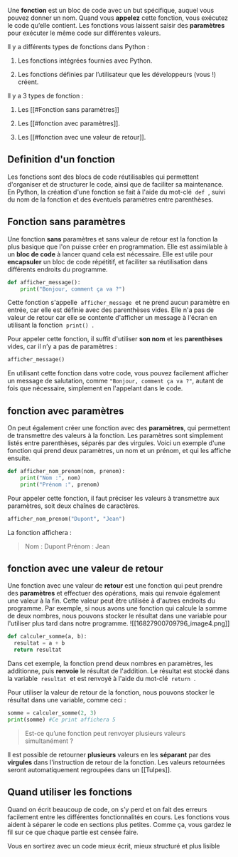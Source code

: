 Une **fonction** est un bloc de code avec un but spécifique, auquel vous pouvez donner un nom. Quand vous **appelez** cette fonction, vous exécutez le code qu’elle contient. Les fonctions vous laissent saisir des **paramètres** pour exécuter le même code sur différentes valeurs.  

Il y a différents types de fonctions dans Python :

1. Les fonctions intégrées fournies avec Python.
    
2. Les fonctions définies par l’utilisateur que les développeurs (vous !) créent.

Il y a 3 types de fonction :
1. Les [[#Fonction sans paramètres]]
    
2. Les [[#fonction avec paramètres]].
    
3. Les [[#fonction avec une valeur de retour]].

## Definition d'un fonction
Les fonctions sont des blocs de code réutilisables qui permettent d'organiser et de structurer le code, ainsi que de faciliter sa maintenance. En Python, la création d'une fonction se fait à l'aide du mot-clé  `def`  , suivi du nom de la fonction et des éventuels paramètres entre parenthèses.

## Fonction sans paramètres

Une fonction **sans** paramètres et sans valeur de retour est la fonction la plus basique que l'on puisse créer en programmation. Elle est assimilable à un **bloc de code** à lancer quand cela est nécessaire. Elle est utile pour **encapsuler** un bloc de code répétitif, et faciliter sa réutilisation dans différents endroits du programme.

```python
def afficher_message():
    print("Bonjour, comment ça va ?")
```

Cette fonction s'appelle  `afficher_message`  et ne prend aucun paramètre en entrée, car elle est définie avec des parenthèses vides. Elle n'a pas de valeur de retour car elle se contente d'afficher un message à l'écran en utilisant la fonction  `print()`  .

Pour appeler cette fonction, il suffit d'utiliser **son nom** et les **parenthèses** vides, car il n’y a pas de paramètres :

```python
afficher_message()
```

En utilisant cette fonction dans votre code, vous pouvez facilement afficher un message de salutation, comme `"Bonjour, comment ça va ?"`, autant de fois que nécessaire, simplement en l'appelant dans le code.

## fonction avec paramètres
On peut également créer une fonction avec des **paramètres**, qui permettent de transmettre des valeurs à la fonction. Les paramètres sont simplement listés entre parenthèses, séparés par des virgules. Voici un exemple d'une fonction qui prend deux paramètres, un nom et un prénom, et qui les affiche ensuite.

```python
def afficher_nom_prenom(nom, prenom):
    print("Nom :", nom)
    print("Prénom :", prenom)
```

Pour appeler cette fonction, il faut préciser les valeurs à transmettre aux paramètres, soit deux chaînes de caractères.

```python
afficher_nom_prenom("Dupont", "Jean")
```

La fonction affichera :

> Nom : Dupont
> Prénom : Jean

## fonction avec une valeur de retour
Une fonction avec une valeur de **retour** est une fonction qui peut prendre des **paramètres** et effectuer des opérations, mais qui renvoie également une valeur à la fin. Cette valeur peut être utilisée à d'autres endroits du programme. Par exemple, si nous avons une fonction qui calcule la somme de deux nombres, nous pouvons stocker le résultat dans une variable pour l'utiliser plus tard dans notre programme.
![[16827900709796_image4.png]]
```python
def calculer_somme(a, b):
  resultat = a + b
  return resultat
```

Dans cet exemple, la fonction prend deux nombres en paramètres, les additionne, puis **renvoie** le résultat de l'addition. Le résultat est stocké dans la variable  `resultat`  et est renvoyé à l'aide du mot-clé  `return`  .

Pour utiliser la valeur de retour de la fonction, nous pouvons stocker le résultat dans une variable, comme ceci :

```python
somme = calculer_somme(2, 3)
print(somme) #Ce print affichera 5
```

> Est-ce qu’une fonction peut renvoyer plusieurs valeurs simultanément ?

Il est possible de retourner **plusieurs** valeurs en les **séparant** par des **virgules** dans l'instruction de retour de la fonction. Les valeurs retournées seront automatiquement regroupées dans un [[Tulpes]].

## Quand utiliser les fonctions

Quand on écrit beaucoup de code, on s’y perd et on fait des erreurs facilement entre les différentes fonctionnalités en cours. Les fonctions vous aident à séparer le code en sections plus petites. Comme ça, vous gardez le fil sur ce que chaque partie est censée faire.

Vous en sortirez avec un code mieux écrit, mieux structuré et plus lisible